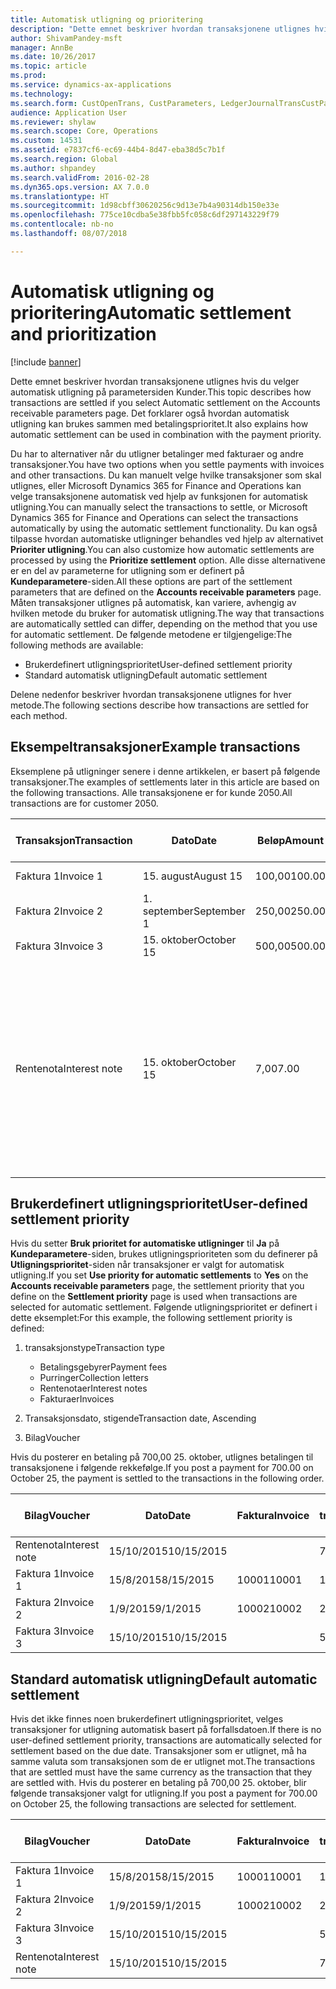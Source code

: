 ```yaml
---
title: Automatisk utligning og prioritering
description: "Dette emnet beskriver hvordan transaksjonene utlignes hvis du velger automatisk utligning på parametersiden Kunder. Det forklarer også hvordan automatisk utligning kan brukes sammen med betalingsprioritet."
author: ShivamPandey-msft
manager: AnnBe
ms.date: 10/26/2017
ms.topic: article
ms.prod: 
ms.service: dynamics-ax-applications
ms.technology: 
ms.search.form: CustOpenTrans, CustParameters, LedgerJournalTransCustPaym
audience: Application User
ms.reviewer: shylaw
ms.search.scope: Core, Operations
ms.custom: 14531
ms.assetid: e7837cf6-ec69-44b4-8d47-eba38d5c7b1f
ms.search.region: Global
ms.author: shpandey
ms.search.validFrom: 2016-02-28
ms.dyn365.ops.version: AX 7.0.0
ms.translationtype: HT
ms.sourcegitcommit: 1d98cbff30620256c9d13e7b4a90314db150e33e
ms.openlocfilehash: 775ce10cdba5e38fbb5fc058c6df297143229f79
ms.contentlocale: nb-no
ms.lasthandoff: 08/07/2018

---
```


# <a name="automatic-settlement-and-prioritization"></a><span data-ttu-id="6ceb9-104">Automatisk utligning og prioritering</span><span class="sxs-lookup"><span data-stu-id="6ceb9-104">Automatic settlement and prioritization</span></span>

[!include [banner](../includes/banner.md)]

<span data-ttu-id="6ceb9-105">Dette emnet beskriver hvordan transaksjonene utlignes hvis du velger automatisk utligning på parametersiden Kunder.</span><span class="sxs-lookup"><span data-stu-id="6ceb9-105">This topic describes how transactions are settled if you select Automatic settlement on the Accounts receivable parameters page.</span></span> <span data-ttu-id="6ceb9-106">Det forklarer også hvordan automatisk utligning kan brukes sammen med betalingsprioritet.</span><span class="sxs-lookup"><span data-stu-id="6ceb9-106">It also explains how automatic settlement can be used in combination with the payment priority.</span></span>

<span data-ttu-id="6ceb9-107">Du har to alternativer når du utligner betalinger med fakturaer og andre transaksjoner.</span><span class="sxs-lookup"><span data-stu-id="6ceb9-107">You have two options when you settle payments with invoices and other transactions.</span></span> <span data-ttu-id="6ceb9-108">Du kan manuelt velge hvilke transaksjoner som skal utlignes, eller Microsoft Dynamics 365 for Finance and Operations kan velge transaksjonene automatisk ved hjelp av funksjonen for automatisk utligning.</span><span class="sxs-lookup"><span data-stu-id="6ceb9-108">You can manually select the transactions to settle, or Microsoft Dynamics 365 for Finance and Operations can select the transactions automatically by using the automatic settlement functionality.</span></span> <span data-ttu-id="6ceb9-109">Du kan også tilpasse hvordan automatiske utligninger behandles ved hjelp av alternativet **Prioriter utligning**.</span><span class="sxs-lookup"><span data-stu-id="6ceb9-109">You can also customize how automatic settlements are processed by using the **Prioritize settlement** option.</span></span> <span data-ttu-id="6ceb9-110">Alle disse alternativene er en del av parameterne for utligning som er definert på **Kundeparametere**-siden.</span><span class="sxs-lookup"><span data-stu-id="6ceb9-110">All these options are part of the settlement parameters that are defined on the **Accounts receivable parameters** page.</span></span> <span data-ttu-id="6ceb9-111">Måten transaksjoner utlignes på automatisk, kan variere, avhengig av hvilken metode du bruker for automatisk utligning.</span><span class="sxs-lookup"><span data-stu-id="6ceb9-111">The way that transactions are automatically settled can differ, depending on the method that you use for automatic settlement.</span></span> <span data-ttu-id="6ceb9-112">De følgende metodene er tilgjengelige:</span><span class="sxs-lookup"><span data-stu-id="6ceb9-112">The following methods are available:</span></span>

-   <span data-ttu-id="6ceb9-113">Brukerdefinert utligningsprioritet</span><span class="sxs-lookup"><span data-stu-id="6ceb9-113">User-defined settlement priority</span></span>
-   <span data-ttu-id="6ceb9-114">Standard automatisk utligning</span><span class="sxs-lookup"><span data-stu-id="6ceb9-114">Default automatic settlement</span></span>

<span data-ttu-id="6ceb9-115">Delene nedenfor beskriver hvordan transaksjonene utlignes for hver metode.</span><span class="sxs-lookup"><span data-stu-id="6ceb9-115">The following sections describe how transactions are settled for each method.</span></span>

## <a name="example-transactions"></a><span data-ttu-id="6ceb9-116">Eksempeltransaksjoner</span><span class="sxs-lookup"><span data-stu-id="6ceb9-116">Example transactions</span></span>
<span data-ttu-id="6ceb9-117">Eksemplene på utligninger senere i denne artikkelen, er basert på følgende transaksjoner.</span><span class="sxs-lookup"><span data-stu-id="6ceb9-117">The examples of settlements later in this article are based on the following transactions.</span></span> <span data-ttu-id="6ceb9-118">Alle transaksjonene er for kunde 2050.</span><span class="sxs-lookup"><span data-stu-id="6ceb9-118">All transactions are for customer 2050.</span></span>

| <span data-ttu-id="6ceb9-119">Transaksjon</span><span class="sxs-lookup"><span data-stu-id="6ceb9-119">Transaction</span></span>   | <span data-ttu-id="6ceb9-120">Dato</span><span class="sxs-lookup"><span data-stu-id="6ceb9-120">Date</span></span>        | <span data-ttu-id="6ceb9-121">Beløp</span><span class="sxs-lookup"><span data-stu-id="6ceb9-121">Amount</span></span> | <span data-ttu-id="6ceb9-122">Betingelser for kontantrabatt</span><span class="sxs-lookup"><span data-stu-id="6ceb9-122">Cash discount terms</span></span> | <span data-ttu-id="6ceb9-123">Kontantrabattdato</span><span class="sxs-lookup"><span data-stu-id="6ceb9-123">Cash discount date</span></span> | <span data-ttu-id="6ceb9-124">Kommentarer</span><span class="sxs-lookup"><span data-stu-id="6ceb9-124">Comments</span></span>                                                                                                                                                                                      |
|---------------|-------------|--------|---------------------|--------------------|-----------------------------------------------------------------------------------------------------------------------------------------------------------------------------------------------|
| <span data-ttu-id="6ceb9-125">Faktura 1</span><span class="sxs-lookup"><span data-stu-id="6ceb9-125">Invoice 1</span></span>     | <span data-ttu-id="6ceb9-126">15. august</span><span class="sxs-lookup"><span data-stu-id="6ceb9-126">August 15</span></span>   | <span data-ttu-id="6ceb9-127">100,00</span><span class="sxs-lookup"><span data-stu-id="6ceb9-127">100.00</span></span> | <span data-ttu-id="6ceb9-128">2%14, netto 30</span><span class="sxs-lookup"><span data-stu-id="6ceb9-128">2%14, Net 30</span></span>        | <span data-ttu-id="6ceb9-129">29. august</span><span class="sxs-lookup"><span data-stu-id="6ceb9-129">August 29</span></span>          |                                                                                                                                                                                               |
| <span data-ttu-id="6ceb9-130">Faktura 2</span><span class="sxs-lookup"><span data-stu-id="6ceb9-130">Invoice 2</span></span>     | <span data-ttu-id="6ceb9-131">1. september</span><span class="sxs-lookup"><span data-stu-id="6ceb9-131">September 1</span></span> | <span data-ttu-id="6ceb9-132">250,00</span><span class="sxs-lookup"><span data-stu-id="6ceb9-132">250.00</span></span> | <span data-ttu-id="6ceb9-133">2%14, netto 30</span><span class="sxs-lookup"><span data-stu-id="6ceb9-133">2%14, Net 30</span></span>        | <span data-ttu-id="6ceb9-134">15. september</span><span class="sxs-lookup"><span data-stu-id="6ceb9-134">September 15</span></span>       |                                                                                                                                                                                               |
| <span data-ttu-id="6ceb9-135">Faktura 3</span><span class="sxs-lookup"><span data-stu-id="6ceb9-135">Invoice 3</span></span>     | <span data-ttu-id="6ceb9-136">15. oktober</span><span class="sxs-lookup"><span data-stu-id="6ceb9-136">October 15</span></span>  | <span data-ttu-id="6ceb9-137">500,00</span><span class="sxs-lookup"><span data-stu-id="6ceb9-137">500.00</span></span> | <span data-ttu-id="6ceb9-138">2 % 14/netto 30</span><span class="sxs-lookup"><span data-stu-id="6ceb9-138">2% 14/Net 30</span></span>        | <span data-ttu-id="6ceb9-139">29. oktober</span><span class="sxs-lookup"><span data-stu-id="6ceb9-139">October 29</span></span>         |                                                                                                                                                                                               |
| <span data-ttu-id="6ceb9-140">Rentenota</span><span class="sxs-lookup"><span data-stu-id="6ceb9-140">Interest note</span></span> | <span data-ttu-id="6ceb9-141">15. oktober</span><span class="sxs-lookup"><span data-stu-id="6ceb9-141">October 15</span></span>  | <span data-ttu-id="6ceb9-142">7,00</span><span class="sxs-lookup"><span data-stu-id="6ceb9-142">7.00</span></span>   |                     |                    | <span data-ttu-id="6ceb9-143">Denne rentenotaen er for faktura 1 og faktura 2.</span><span class="sxs-lookup"><span data-stu-id="6ceb9-143">This interest note is for invoice 1 and invoice 2.</span></span> <span data-ttu-id="6ceb9-144">Beløpet beregnes som 2 prosent rente på beløp som er 30 eller flere dager over fristen.</span><span class="sxs-lookup"><span data-stu-id="6ceb9-144">The amount is calculated as 2-percent interest on amounts that are 30 or more days past due.</span></span> <span data-ttu-id="6ceb9-145">Eksempel: 0,02 × (100,00 + 250,00) = 7,00.</span><span class="sxs-lookup"><span data-stu-id="6ceb9-145">For example, 0.02 × (100.00 + 250.00) = 7.00.</span></span> |

## <a name="user-defined-settlement-priority"></a><span data-ttu-id="6ceb9-146">Brukerdefinert utligningsprioritet</span><span class="sxs-lookup"><span data-stu-id="6ceb9-146">User-defined settlement priority</span></span>
<span data-ttu-id="6ceb9-147">Hvis du setter **Bruk prioritet for automatiske utligninger** til **Ja** på **Kundeparametere**-siden, brukes utligningsprioriteten som du definerer på **Utligningsprioritet**-siden når transaksjoner er valgt for automatisk utligning.</span><span class="sxs-lookup"><span data-stu-id="6ceb9-147">If you set **Use priority for automatic settlements** to **Yes** on the **Accounts receivable parameters** page, the settlement priority that you define on the **Settlement priority** page is used when transactions are selected for automatic settlement.</span></span> <span data-ttu-id="6ceb9-148">Følgende utligningsprioritet er definert i dette eksemplet:</span><span class="sxs-lookup"><span data-stu-id="6ceb9-148">For this example, the following settlement priority is defined:</span></span>

1.  <span data-ttu-id="6ceb9-149">transaksjonstype</span><span class="sxs-lookup"><span data-stu-id="6ceb9-149">Transaction type</span></span>
    -   <span data-ttu-id="6ceb9-150">Betalingsgebyrer</span><span class="sxs-lookup"><span data-stu-id="6ceb9-150">Payment fees</span></span>
    -   <span data-ttu-id="6ceb9-151">Purringer</span><span class="sxs-lookup"><span data-stu-id="6ceb9-151">Collection letters</span></span>
    -   <span data-ttu-id="6ceb9-152">Rentenotaer</span><span class="sxs-lookup"><span data-stu-id="6ceb9-152">Interest notes</span></span>
    -   <span data-ttu-id="6ceb9-153">Fakturaer</span><span class="sxs-lookup"><span data-stu-id="6ceb9-153">Invoices</span></span>

2.  <span data-ttu-id="6ceb9-154">Transaksjonsdato, stigende</span><span class="sxs-lookup"><span data-stu-id="6ceb9-154">Transaction date, Ascending</span></span>
3.  <span data-ttu-id="6ceb9-155">Bilag</span><span class="sxs-lookup"><span data-stu-id="6ceb9-155">Voucher</span></span>

<span data-ttu-id="6ceb9-156">Hvis du posterer en betaling på 700,00 25. oktober, utlignes betalingen til transaksjonene i følgende rekkefølge.</span><span class="sxs-lookup"><span data-stu-id="6ceb9-156">If you post a payment for 700.00 on October 25, the payment is settled to the transactions in the following order.</span></span>

| <span data-ttu-id="6ceb9-157">Bilag</span><span class="sxs-lookup"><span data-stu-id="6ceb9-157">Voucher</span></span>       | <span data-ttu-id="6ceb9-158">Dato</span><span class="sxs-lookup"><span data-stu-id="6ceb9-158">Date</span></span>       | <span data-ttu-id="6ceb9-159">Faktura</span><span class="sxs-lookup"><span data-stu-id="6ceb9-159">Invoice</span></span> | <span data-ttu-id="6ceb9-160">Beløp i transaksjonsvaluta</span><span class="sxs-lookup"><span data-stu-id="6ceb9-160">Amount in transaction currency</span></span> | <span data-ttu-id="6ceb9-161">Beløp som skal utlignes</span><span class="sxs-lookup"><span data-stu-id="6ceb9-161">Amount to settle</span></span> | <span data-ttu-id="6ceb9-162">Saldo</span><span class="sxs-lookup"><span data-stu-id="6ceb9-162">Balance</span></span> | <span data-ttu-id="6ceb9-163">Valuta</span><span class="sxs-lookup"><span data-stu-id="6ceb9-163">Currency</span></span> |
|---------------|------------|---------|--------------------------------|------------------|---------|----------|
| <span data-ttu-id="6ceb9-164">Rentenota</span><span class="sxs-lookup"><span data-stu-id="6ceb9-164">Interest note</span></span> | <span data-ttu-id="6ceb9-165">15/10/2015</span><span class="sxs-lookup"><span data-stu-id="6ceb9-165">10/15/2015</span></span> |         | <span data-ttu-id="6ceb9-166">7,00</span><span class="sxs-lookup"><span data-stu-id="6ceb9-166">7.00</span></span>                           | <span data-ttu-id="6ceb9-167">7,00</span><span class="sxs-lookup"><span data-stu-id="6ceb9-167">7.00</span></span>             | <span data-ttu-id="6ceb9-168">0,00</span><span class="sxs-lookup"><span data-stu-id="6ceb9-168">0.00</span></span>    | <span data-ttu-id="6ceb9-169">USD</span><span class="sxs-lookup"><span data-stu-id="6ceb9-169">USD</span></span>      |
| <span data-ttu-id="6ceb9-170">Faktura 1</span><span class="sxs-lookup"><span data-stu-id="6ceb9-170">Invoice 1</span></span>     | <span data-ttu-id="6ceb9-171">15/8/2015</span><span class="sxs-lookup"><span data-stu-id="6ceb9-171">8/15/2015</span></span>  | <span data-ttu-id="6ceb9-172">10001</span><span class="sxs-lookup"><span data-stu-id="6ceb9-172">10001</span></span>   | <span data-ttu-id="6ceb9-173">100,00</span><span class="sxs-lookup"><span data-stu-id="6ceb9-173">100.00</span></span>                         | <span data-ttu-id="6ceb9-174">100,00</span><span class="sxs-lookup"><span data-stu-id="6ceb9-174">100.00</span></span>           | <span data-ttu-id="6ceb9-175">0,00</span><span class="sxs-lookup"><span data-stu-id="6ceb9-175">0.00</span></span>    | <span data-ttu-id="6ceb9-176">USD</span><span class="sxs-lookup"><span data-stu-id="6ceb9-176">USD</span></span>      |
| <span data-ttu-id="6ceb9-177">Faktura 2</span><span class="sxs-lookup"><span data-stu-id="6ceb9-177">Invoice 2</span></span>     | <span data-ttu-id="6ceb9-178">1/9/2015</span><span class="sxs-lookup"><span data-stu-id="6ceb9-178">9/1/2015</span></span>   | <span data-ttu-id="6ceb9-179">10002</span><span class="sxs-lookup"><span data-stu-id="6ceb9-179">10002</span></span>   | <span data-ttu-id="6ceb9-180">250,00</span><span class="sxs-lookup"><span data-stu-id="6ceb9-180">250.00</span></span>                         | <span data-ttu-id="6ceb9-181">250,00</span><span class="sxs-lookup"><span data-stu-id="6ceb9-181">250.00</span></span>           | <span data-ttu-id="6ceb9-182">0,00</span><span class="sxs-lookup"><span data-stu-id="6ceb9-182">0.00</span></span>    | <span data-ttu-id="6ceb9-183">USD</span><span class="sxs-lookup"><span data-stu-id="6ceb9-183">USD</span></span>      |
| <span data-ttu-id="6ceb9-184">Faktura 3</span><span class="sxs-lookup"><span data-stu-id="6ceb9-184">Invoice 3</span></span>     | <span data-ttu-id="6ceb9-185">15/10/2015</span><span class="sxs-lookup"><span data-stu-id="6ceb9-185">10/15/2015</span></span> |         | <span data-ttu-id="6ceb9-186">500,00</span><span class="sxs-lookup"><span data-stu-id="6ceb9-186">500.00</span></span>                         | <span data-ttu-id="6ceb9-187">343.00</span><span class="sxs-lookup"><span data-stu-id="6ceb9-187">343.00</span></span>           | <span data-ttu-id="6ceb9-188">157.00</span><span class="sxs-lookup"><span data-stu-id="6ceb9-188">157.00</span></span>  | <span data-ttu-id="6ceb9-189">USD</span><span class="sxs-lookup"><span data-stu-id="6ceb9-189">USD</span></span>      |

## <a name="default-automatic-settlement"></a><span data-ttu-id="6ceb9-190">Standard automatisk utligning</span><span class="sxs-lookup"><span data-stu-id="6ceb9-190">Default automatic settlement</span></span>
<span data-ttu-id="6ceb9-191">Hvis det ikke finnes noen brukerdefinert utligningsprioritet, velges transaksjoner for utligning automatisk basert på forfallsdatoen.</span><span class="sxs-lookup"><span data-stu-id="6ceb9-191">If there is no user-defined settlement priority, transactions are automatically selected for settlement based on the due date.</span></span> <span data-ttu-id="6ceb9-192">Transaksjoner som er utlignet, må ha samme valuta som transaksjonen som de er utlignet mot.</span><span class="sxs-lookup"><span data-stu-id="6ceb9-192">The transactions that are settled must have the same currency as the transaction that they are settled with.</span></span> <span data-ttu-id="6ceb9-193">Hvis du posterer en betaling på 700,00 25. oktober, blir følgende transaksjoner valgt for utligning.</span><span class="sxs-lookup"><span data-stu-id="6ceb9-193">If you post a payment for 700.00 on October 25, the following transactions are selected for settlement.</span></span>

| <span data-ttu-id="6ceb9-194">Bilag</span><span class="sxs-lookup"><span data-stu-id="6ceb9-194">Voucher</span></span>       | <span data-ttu-id="6ceb9-195">Dato</span><span class="sxs-lookup"><span data-stu-id="6ceb9-195">Date</span></span>       | <span data-ttu-id="6ceb9-196">Faktura</span><span class="sxs-lookup"><span data-stu-id="6ceb9-196">Invoice</span></span> | <span data-ttu-id="6ceb9-197">Beløp i transaksjonsvaluta</span><span class="sxs-lookup"><span data-stu-id="6ceb9-197">Amount in transaction currency</span></span> | <span data-ttu-id="6ceb9-198">Beløp som skal utlignes</span><span class="sxs-lookup"><span data-stu-id="6ceb9-198">Amount to settle</span></span> | <span data-ttu-id="6ceb9-199">Saldo</span><span class="sxs-lookup"><span data-stu-id="6ceb9-199">Balance</span></span> | <span data-ttu-id="6ceb9-200">Valuta</span><span class="sxs-lookup"><span data-stu-id="6ceb9-200">Currency</span></span> |
|---------------|------------|---------|--------------------------------|------------------|---------|----------|
| <span data-ttu-id="6ceb9-201">Faktura 1</span><span class="sxs-lookup"><span data-stu-id="6ceb9-201">Invoice 1</span></span>     | <span data-ttu-id="6ceb9-202">15/8/2015</span><span class="sxs-lookup"><span data-stu-id="6ceb9-202">8/15/2015</span></span>  | <span data-ttu-id="6ceb9-203">10001</span><span class="sxs-lookup"><span data-stu-id="6ceb9-203">10001</span></span>   | <span data-ttu-id="6ceb9-204">100,00</span><span class="sxs-lookup"><span data-stu-id="6ceb9-204">100.00</span></span>                         | <span data-ttu-id="6ceb9-205">100,00</span><span class="sxs-lookup"><span data-stu-id="6ceb9-205">100.00</span></span>           | <span data-ttu-id="6ceb9-206">0,00</span><span class="sxs-lookup"><span data-stu-id="6ceb9-206">0.00</span></span>    | <span data-ttu-id="6ceb9-207">USD</span><span class="sxs-lookup"><span data-stu-id="6ceb9-207">USD</span></span>      |
| <span data-ttu-id="6ceb9-208">Faktura 2</span><span class="sxs-lookup"><span data-stu-id="6ceb9-208">Invoice 2</span></span>     | <span data-ttu-id="6ceb9-209">1/9/2015</span><span class="sxs-lookup"><span data-stu-id="6ceb9-209">9/1/2015</span></span>   | <span data-ttu-id="6ceb9-210">10002</span><span class="sxs-lookup"><span data-stu-id="6ceb9-210">10002</span></span>   | <span data-ttu-id="6ceb9-211">250,00</span><span class="sxs-lookup"><span data-stu-id="6ceb9-211">250.00</span></span>                         | <span data-ttu-id="6ceb9-212">250,00</span><span class="sxs-lookup"><span data-stu-id="6ceb9-212">250.00</span></span>           | <span data-ttu-id="6ceb9-213">0,00</span><span class="sxs-lookup"><span data-stu-id="6ceb9-213">0.00</span></span>    | <span data-ttu-id="6ceb9-214">USD</span><span class="sxs-lookup"><span data-stu-id="6ceb9-214">USD</span></span>      |
| <span data-ttu-id="6ceb9-215">Faktura 3</span><span class="sxs-lookup"><span data-stu-id="6ceb9-215">Invoice 3</span></span>     | <span data-ttu-id="6ceb9-216">15/10/2015</span><span class="sxs-lookup"><span data-stu-id="6ceb9-216">10/15/2015</span></span> |         | <span data-ttu-id="6ceb9-217">500,00</span><span class="sxs-lookup"><span data-stu-id="6ceb9-217">500.00</span></span>                         | <span data-ttu-id="6ceb9-218">350.00</span><span class="sxs-lookup"><span data-stu-id="6ceb9-218">350.00</span></span>           | <span data-ttu-id="6ceb9-219">150.00</span><span class="sxs-lookup"><span data-stu-id="6ceb9-219">150.00</span></span>  | <span data-ttu-id="6ceb9-220">USD</span><span class="sxs-lookup"><span data-stu-id="6ceb9-220">USD</span></span>      |
| <span data-ttu-id="6ceb9-221">Rentenota</span><span class="sxs-lookup"><span data-stu-id="6ceb9-221">Interest note</span></span> | <span data-ttu-id="6ceb9-222">15/10/2015</span><span class="sxs-lookup"><span data-stu-id="6ceb9-222">10/15/2015</span></span> |         | <span data-ttu-id="6ceb9-223">7,00</span><span class="sxs-lookup"><span data-stu-id="6ceb9-223">7.00</span></span>                           | <span data-ttu-id="6ceb9-224">0,00</span><span class="sxs-lookup"><span data-stu-id="6ceb9-224">0.00</span></span>             | <span data-ttu-id="6ceb9-225">0,00</span><span class="sxs-lookup"><span data-stu-id="6ceb9-225">0.00</span></span>    | <span data-ttu-id="6ceb9-226">USD</span><span class="sxs-lookup"><span data-stu-id="6ceb9-226">USD</span></span>      |






